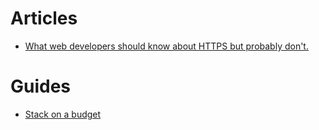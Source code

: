 # Articles
- [What web developers should know about HTTPS but probably don't.](https://certsimple.com/blog/obsolete-cipher-suite-and-things-web-developers-should-know-about-ssl)

# Guides
- [Stack on a budget](https://github.com/255kb/stack-on-a-budget)
